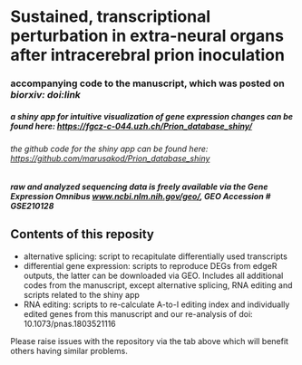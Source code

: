 # Sustained, transcriptional perturbation in extra-neural organs after intracerebral prion inoculation
### accompanying code to the manuscript, which was posted on _biorxiv: doi:link_

##### a shiny app for intuitive visualization of gene expression changes can be found here: https://fgcz-c-044.uzh.ch/Prion_database_shiny/
###### the github code for the shiny app can be found here: https://github.com/marusakod/Prion_database_shiny

##### raw and analyzed sequencing data is freely available via the Gene Expression Omnibus www.ncbi.nlm.nih.gov/geo/, GEO Accession # GSE210128

## Contents of this reposity

- alternative splicing: script to recapitulate differentially used transcripts 
- differential gene expression: scripts to reproduce DEGs from edgeR outputs, the latter can be downloaded via GEO. Includes all additional codes from the manuscript, except alternative splicing, RNA editing and scripts related to the shiny app
- RNA editing: scripts to re-calculate A-to-I editing index and individually edited genes from this manuscript and our re-analysis of doi: 10.1073/pnas.1803521116


Please raise issues with the repository via the tab above which will benefit others having similar problems.
